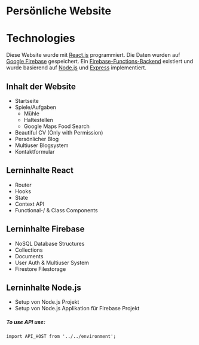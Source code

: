 # Persönliche Website

<h1>Technologies</h1>
Diese Website wurde mit <a href="https://github.com/facebook/react">React.js</a> programmiert.
Die Daten wurden auf <a href="https://github.com/firebase/">Google Firebase</a> gespeichert.
Ein <a href="https://firebase.google.com/docs/functions">Firebase-Functions-Backend</a> existiert und wurde basierend auf <a href="https://nodejs.org/en/">Node.js</a> und <a href="https://expressjs.com/de/4x/api.html">Express</a> implementiert.

<h2>Inhalt der Website</h2>
<ul>
  <li>
    Startseite
  </li>
   <li>
    Spiele/Aufgaben
    <ul>
        <li>
        Mühle
        </li>  
        <li>
        Haltestellen
        </li>
      <li>
        Google Maps Food Search
      </li>
    </ul>
  </li>
  <li>
    Beautiful CV (Only with Permission)
  </li>
   <li>
    Persönlicher Blog
  </li>
   <li>
    Multiuser Blogsystem
  </li>
   <li>
    Kontaktformular
  </li>
</ul>

<h2>Lerninhalte React</h2>
<ul>
  <li>
    Router
  </li>
  <li>
    Hooks
  </li>
   <li>
    State
  </li>
   <li>
    Context API
  </li>
    <li>
    Functional-/ & Class Components
  </li>
</ul>

<h2>Lerninhalte Firebase</h2>
<ul>
  <li>
    NoSQL Database Structures
  </li>
  
   <li>
    Collections
  </li>
   <li>
    Documents
  </li>
   <li>
    User Auth & Multiuser System
  </li>
   <li>
    Firestore Filestorage
  </li>
</ul>

<h2>Lerninhalte Node.js</h2>
<ul>
  <li>
    Setup von Node.js Projekt
  </li>
  
   <li>
    Setup von Node.js Applikation für Firebase Projekt
  </li>
</ul>

<h5>To use API use:</h5>
<code>import API_HOST from '../../environment';</code>
